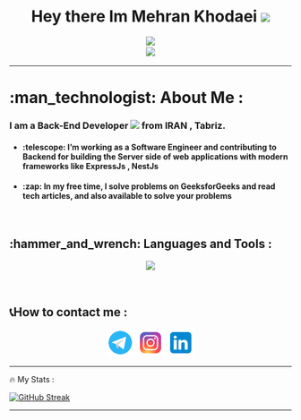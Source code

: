 
<div id="header" align="center">
    <h1>
  Hey there Im Mehran Khodaei
  <img src="https://media.giphy.com/media/hvRJCLFzcasrR4ia7z/giphy.gif" width="30px"/>
</h1>
   
  <img src="https://github-production-user-asset-6210df.s3.amazonaws.com/74038190/241765440-80728820-e06b-4f96-9c9e-9df46f0cc0a5.gif" width="900px" />


  <div align=center">
    <img src="https://komarev.com/ghpvc/?username=khodaei-dev&label=PROFILE+VIEWS" />
</div>
</div>

---

<h1>:man_technologist: About Me :</h1>

<h3>I am a <strong>Back-End</strong> Developer <img src="https://media.giphy.com/media/WUlplcMpOCEmTGBtBW/giphy.gif" width="30"> from IRAN , Tabriz.</h3>
<ul>
  <h4><li>:telescope:  I’m working as a Software Engineer and contributing to Backend for building the Server side of web applications with modern frameworks like ExpressJs , NestJs</li></h4>
  <h4><li>:zap:  In my free time, I solve problems on GeeksforGeeks and read tech articles, and also available to solve your problems</li></h4>
</ul>

<br>
<h2>:hammer_and_wrench: Languages and Tools :</h2>

<p align="center">
  <a href="https://skillicons.dev">
    <img src="https://skillicons.dev/icons?i=git,html,css,js,graphql,nodejs,express,mongodb" />
  </a>
</p>
<br>

<h2>📞How to contact me :</h2>

<div align="center" > 
<a href="https://t.me/khodaeiDev"> <img width="50px" src="https://github.com/khodaeidev/khodaeidev/blob/main/icons8-telegram-96.png?raw=true" alt="telegram"></a>
<a href="https://instagram.com/khodaeidev"> <img width="50px" src="https://github.com/khodaeidev/khodaeidev/blob/main/icons8-instagram-96.png?raw=true" alt="instagram"></a>
<a href="https://www.linkedin.com/in/khodaeidev"> <img width="50px" src="https://github.com/khodaeidev/khodaeidev/blob/main/icons8-linkedin-96.png?raw=true" alt="linkdin"></a>
</div>

---

:fire: My Stats :

[![GitHub Streak](http://github-readme-streak-stats.herokuapp.com?user=khodaei-dev&theme=neon)](https://git.io/streak-stats)


---
